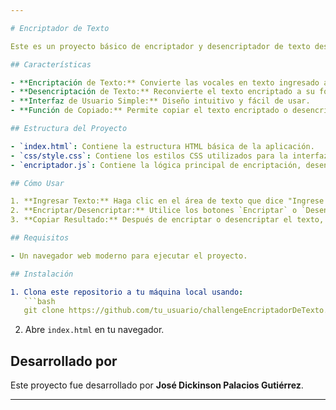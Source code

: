 ```yaml
---

# Encriptador de Texto

Este es un proyecto básico de encriptador y desencriptador de texto desarrollado con HTML, CSS, y JavaScript. La aplicación permite al usuario encriptar un texto ingresado, transformando las vocales en cadenas específicas, y desencriptar el texto para devolverlo a su forma original.

## Características

- **Encriptación de Texto:** Convierte las vocales en texto ingresado a cadenas específicas.
- **Desencriptación de Texto:** Reconvierte el texto encriptado a su forma original.
- **Interfaz de Usuario Simple:** Diseño intuitivo y fácil de usar.
- **Función de Copiado:** Permite copiar el texto encriptado o desencriptado con un solo clic.

## Estructura del Proyecto

- `index.html`: Contiene la estructura HTML básica de la aplicación.
- `css/style.css`: Contiene los estilos CSS utilizados para la interfaz.
- `encriptador.js`: Contiene la lógica principal de encriptación, desencriptación, y manejo de eventos.

## Cómo Usar

1. **Ingresar Texto:** Haga clic en el área de texto que dice "Ingrese el texto aquí" y escriba el texto que desea encriptar o desencriptar.
2. **Encriptar/Desencriptar:** Utilice los botones `Encriptar` o `Desencriptar` para realizar la operación deseada.
3. **Copiar Resultado:** Después de encriptar o desencriptar el texto, puede copiar el resultado utilizando el botón `Copiar`.

## Requisitos

- Un navegador web moderno para ejecutar el proyecto.

## Instalación

1. Clona este repositorio a tu máquina local usando:
   ```bash
   git clone https://github.com/tu_usuario/challengeEncriptadorDeTexto.git
   ```
2. Abre `index.html` en tu navegador.

## Desarrollado por

Este proyecto fue desarrollado por **José Dickinson Palacios Gutiérrez**.

---
```

